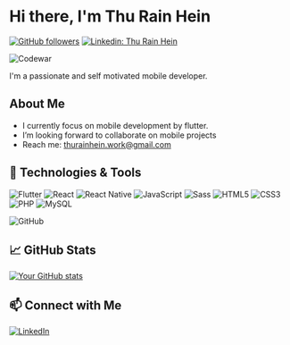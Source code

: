 
# Hi there, I'm Thu Rain Hein 

[![GitHub followers](https://img.shields.io/github/followers/kei-2k3?label=Follow&style=social)](https://github.com/kei-2k3/?tab=followers)
[![Linkedin: Thu Rain Hein](https://img.shields.io/badge/-thurainhein-blue?style=flat-square&logo=Linkedin&logoColor=white&link=https://www.linkedin.com/in/thurainhein/)]([https://www.linkedin.com/in/thurainhein/](https://www.linkedin.com/in/thu-rain-hein-67b125286?lipi=urn%3Ali%3Apage%3Ad_flagship3_profile_view_base_contact_details%3BRP68FrfZS9a6KLHRX5neeQ%3D%3D))

![Codewar](https://www.codewars.com/users/kei-2k3/badges/large)

I'm a passionate and self motivated mobile developer.

## About Me

-  I currently focus on mobile development by flutter.
-  I’m looking forward to collaborate on mobile projects
-  Reach me: thurainhein.work@gmail.com

## 🔧 Technologies & Tools

![Flutter](https://img.shields.io/badge/-Flutter-02569B?style=flat-square&logo=flutter&logoColor=white)
![React](https://img.shields.io/badge/-React-61DAFB?style=flat-square&logo=react&logoColor=white)
![React Native](https://img.shields.io/badge/-React%20Native-61DAFB?style=flat-square&logo=react&logoColor=white)
![JavaScript](https://img.shields.io/badge/-JavaScript-F7DF1E?style=flat-square&logo=javascript&logoColor=black)
![Sass](https://img.shields.io/badge/-Sass-CC6699?style=flat-square&logo=sass&logoColor=white)
![HTML5](https://img.shields.io/badge/-HTML5-E34F26?style=flat-square&logo=html5&logoColor=white)
![CSS3](https://img.shields.io/badge/-CSS3-1572B6?style=flat-square&logo=css3&logoColor=white)
![PHP](https://img.shields.io/badge/-PHP-777BB4?style=flat-square&logo=php&logoColor=white)
![MySQL](https://img.shields.io/badge/-MySQL-4479A1?style=flat-square&logo=mysql&logoColor=white)

![GitHub](https://img.shields.io/badge/-GitHub-black?style=flat-square&logo=github)

## 📈 GitHub Stats

[![Your GitHub stats](https://github-readme-stats.vercel.app/api?username=kei-2k3&show_icons=true&theme=radical)](https://github.com/nashxHein2003)


## 📫 Connect with Me

[![LinkedIn](https://img.shields.io/badge/LinkedIn-Connect-blue?style=for-the-badge&logo=linkedin)]([https://www.linkedin.com/in/thurainhein/](https://www.linkedin.com/in/thu-rain-hein-67b125286?lipi=urn%3Ali%3Apage%3Ad_flagship3_profile_view_base_contact_details%3BRP68FrfZS9a6KLHRX5neeQ%3D%3D))




